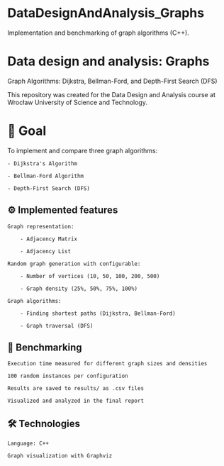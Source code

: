 # DataDesignAndAnalysis_Graphs
Implementation and benchmarking of graph algorithms (C++).

# Data design and analysis: Graphs
Graph Algorithms: Dijkstra, Bellman-Ford, and Depth-First Search (DFS)

This repository was created for the Data Design and Analysis course at Wrocław University of Science and Technology.

# 📌 Goal

To implement and compare three graph algorithms:

    - Dijkstra's Algorithm

    - Bellman-Ford Algorithm

    - Depth-First Search (DFS)

## ⚙️ Implemented features

    Graph representation:

        - Adjacency Matrix

        - Adjacency List

    Random graph generation with configurable:

        - Number of vertices (10, 50, 100, 200, 500)

        - Graph density (25%, 50%, 75%, 100%)

    Graph algorithms:

        - Finding shortest paths (Dijkstra, Bellman-Ford)

        - Graph traversal (DFS)

## 🧪 Benchmarking

    Execution time measured for different graph sizes and densities

    100 random instances per configuration

    Results are saved to results/ as .csv files

    Visualized and analyzed in the final report

## 🛠️ Technologies

    Language: C++

    Graph visualization with Graphviz
